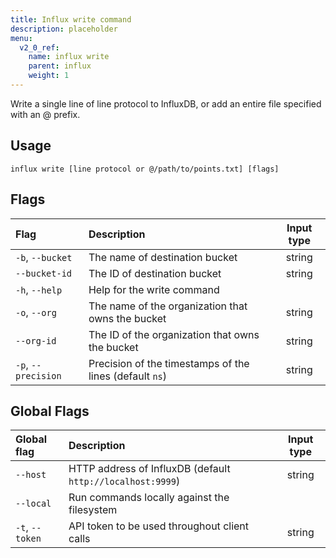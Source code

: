 ```yaml
---
title: Influx write command
description: placeholder
menu:
  v2_0_ref:
    name: influx write
    parent: influx
    weight: 1
---
```


Write a single line of line protocol to InfluxDB,
or add an entire file specified with an @ prefix.

## Usage
```
influx write [line protocol or @/path/to/points.txt] [flags]
```

## Flags
| Flag                | Description                                             | Input type |
|:----                |:-----------                                             |:----------:|
| `-b`, `--bucket`    | The name of destination bucket                          | string     |
| `--bucket-id`       | The ID of destination bucket                            | string     |
| `-h`, `--help`      | Help for the write command                              |            |
| `-o`, `--org`       | The name of the organization that owns the bucket       | string     |
| `--org-id`          | The ID of the organization that owns the bucket         | string     |
| `-p`, `--precision` | Precision of the timestamps of the lines (default `ns`) | string     |

## Global Flags
| Global flag     | Description                                                | Input type |
|:-----------     |:-----------                                                |:----------:|
| `--host`        | HTTP address of InfluxDB (default `http://localhost:9999`) | string     |
| `--local`       | Run commands locally against the filesystem                |            |
| `-t`, `--token` | API token to be used throughout client calls               | string     |
